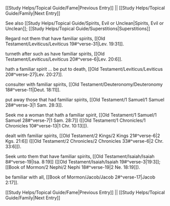 [[Study Helps/Topical Guide/Fame|Previous Entry]]  ||  [[Study Helps/Topical Guide/Family|Next Entry]]

 See also [[Study Helps/Topical Guide/Spirits, Evil or Unclean|Spirits, Evil or Unclean]]; [[Study Helps/Topical Guide/Superstitions|Superstitions]]

 Regard not them that have familiar spirits, [[Old Testament/Leviticus/Leviticus 19#^verse-31|Lev. 19:31]].

 turneth after such as have familiar spirits, [[Old Testament/Leviticus/Leviticus 20#^verse-6|Lev. 20:6]].

 hath a familiar spirit ... be put to death, [[Old Testament/Leviticus/Leviticus 20#^verse-27|Lev. 20:27]].

 consulter with familiar spirits, [[Old Testament/Deuteronomy/Deuteronomy 18#^verse-11|Deut. 18:11]].

 put away those that had familiar spirits, [[Old Testament/1 Samuel/1 Samuel 28#^verse-3|1 Sam. 28:3]].

 Seek me a woman that hath a familiar spirit, [[Old Testament/1 Samuel/1 Samuel 28#^verse-7|1 Sam. 28:7]] ([[Old Testament/1 Chronicles/1 Chronicles 10#^verse-13|1 Chr. 10:13]]).

 dealt with familiar spirits, [[Old Testament/2 Kings/2 Kings 21#^verse-6|2 Kgs. 21:6]] ([[Old Testament/2 Chronicles/2 Chronicles 33#^verse-6|2 Chr. 33:6]]).

 Seek unto them that have familiar spirits, [[Old Testament/Isaiah/Isaiah 8#^verse-19|Isa. 8:19]] ([[Old Testament/Isaiah/Isaiah 19#^verse-3|19:3]]; [[Book of Mormon/2 Nephi/2 Nephi 18#^verse-19|2 Ne. 18:19]]).

 be familiar with all, [[Book of Mormon/Jacob/Jacob 2#^verse-17|Jacob 2:17]].

[[Study Helps/Topical Guide/Fame|Previous Entry]]  ||  [[Study Helps/Topical Guide/Family|Next Entry]]